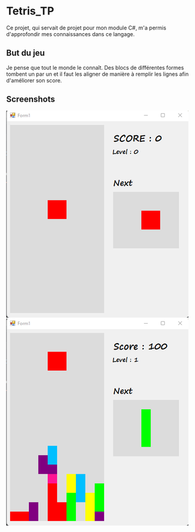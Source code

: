 # Tetris_TP

Ce projet, qui servait de projet pour mon module C#, m'a permis d'approfondir mes connaissances dans ce langage.

## But du jeu

Je pense que tout le monde le connaît. Des blocs de différentes formes tombent un par un et il faut les aligner de manière à remplir les lignes afin d'améliorer son score.

## Screenshots 

![alt text](https://github.com/EnzoCasalini/IMG/blob/main/Tetris1.png?raw=true)
![alt text](https://github.com/EnzoCasalini/IMG/blob/main/Tetris2.png?raw=true)
